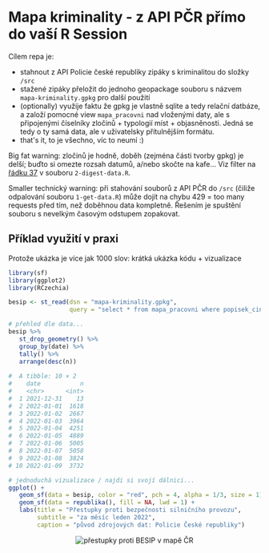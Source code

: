 # Mapa kriminality - z API PČR přímo do vaší R Session

Cílem repa je:
- stahnout z API Policie české republiky zipáky s kriminalitou do složky `/src`
- stažené zipáky přeložit do jednoho geopackage souboru s názvem `mapa-kriminality.gpkg` pro další použití
- (optionally) využije faktu že gpkg je vlastně sqlite a tedy relační datbáze, a založí pomocné view `mapa_pracovni` nad vloženými daty, ale s připojenými číselníky zločinů + typologií míst + objasněnosti. Jedná se tedy o ty samá data, ale v uživatelsky přítulnějším formátu.
- that's it, to je všechno, víc to neumí :)

Big fat warning: zločinů je hodně, doběh (zejména části tvorby gpkg) je delší; buďto si omezte rozsah datumů, a/nebo skočte na kafe... Viz filter na [řádku 37](https://github.com/jlacko/mapa-kriminality/blob/main/2-digest-data.R#L37) v souboru `2-digest-data.R`.

Smaller technický warning: při stahování souborů z API PČR do `/src` (čiliže odpalování souboru `1-get-data.R`) může dojít na chybu 429 = too many requests před tím, než doběhnou data kompletně. Řešením je spuštění souboru s nevelkým časovým odstupem zopakovat.

## Příklad využití v praxi

Protože ukázka je více jak 1000 slov: krátká ukázka kódu + vizualizace

```r
library(sf)
library(ggplot2)
library(RCzechia)

besip <- st_read(dsn = "mapa-kriminality.gpkg",
                 query = "select * from mapa_pracovni where popisek_cinu like '%BESIP%';")

# přehled dle data...
besip %>% 
   st_drop_geometry() %>%  
   group_by(date) %>% 
   tally() %>% 
   arrange(desc(n))
   
#  A tibble: 10 × 2
#    date           n
#    <chr>      <int>
#  1 2021-12-31    13
#  2 2022-01-01  1618
#  3 2022-01-02  2667
#  4 2022-01-03  3964
#  5 2022-01-04  4251
#  6 2022-01-05  4889
#  7 2022-01-06  5005
#  8 2022-01-07  5058
#  9 2022-01-08  3824
# 10 2022-01-09  3732

# jednoduchá vizualizace / najdi si svojí dálnici...
ggplot() +
   geom_sf(data = besip, color = "red", pch = 4, alpha = 1/3, size = 1) +
   geom_sf(data = republika(), fill = NA, lwd = 1) +
   labs(title = "Přestupky proti bezpečnosti silničního provozu",
        subtitle = "za měsíc leden 2022",
        caption = "původ zdrojových dat: Policie České republiky")
```
<p align="center">
  <img src="https://github.com/jlacko/mapa-kriminality/blob/main/data-raw/besip-mapa.png?raw=true" alt="přestupky proti BESIP v mapě ČR"/>
</p>
